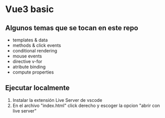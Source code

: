 # Vue3 basic

## Algunos temas que se tocan en este repo

* templates & data
* methods & click events
* conditional rendering
* mouse events
* directive v-for
* atribute binding
* compute properties

## Ejecutar localmente

1. Instalar la extensión Live Server de vscode
2. En el archivo "index.html" click derecho y escoger la opcion "abrir con live server"



